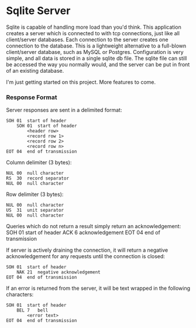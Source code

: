 # Sqlite Server
Sqlite is capable of handling more load than you'd think. This application creates a server which is connected to with tcp connections, just like all client/server databases. Each connection to the server creates one connection to the database. This is a lightweight alternative to a full-blown client/server database, such as MySQL or Postgres. Configuration is very simple, and all data is stored in a single sqlite db file. The sqlite file can still be accessed the way you normally would, and the server can be put in front of an existing database. 

I'm just getting started on this project. More features to come.

### Response Format
Server responses are sent in a delimited format:
```
SOH	01	start of header
    SOH	01	start of header
        <header row>
        <record row 1>
        <record row 2>
        <record row n>
EOT	04	end of transmission
```

Column delimiter (3 bytes):
```
NUL	00	null character
RS	30	record separator
NUL	00	null character
```

Row delimiter (3 bytes):
```
NUL	00	null character
US	31	unit separator
NUL	00	null character
```

Queries which do not return a result simply return an acknowledgement:
SOH	01	start of header
    ACK	6	acknowledgement
EOT	04	end of transmission

If server is actively draining the connection, it will return a negative acknowledgement for any requests until the connection is closed:
```
SOH	01	start of header
    NAK	21	negative acknowledgement
EOT	04	end of transmission
```

If an error is returned from the server, it will be text wrapped in the following characters:
```
SOH	01	start of header
    BEL	7	bell
        <error text>
EOT	04	end of transmission
```